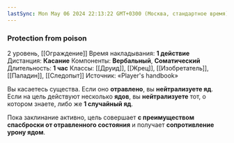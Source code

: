 ```yaml
---
lastSync: Mon May 06 2024 22:13:22 GMT+0300 (Москва, стандартное время)
---
```

### Protection from poison
2 уровень, [[Ограждение]]
Время накладывания: **1 действие**
Дистанция: **Касание**
Компоненты: **Вербальный**, **Соматический**
Длительность: **1 час**
Классы: [[Друид]], [[Жрец]], [[Изобретатель]], [[Паладин]], [[Следопыт]]
Источник: «Player's handbook»

Вы касаетесь существа. Если оно **отравлено**, вы **нейтрализуете яд**. Если на цель действуют несколько **ядов**, вы **нейтрализуете** тот, о котором знаете, либо же **1 случайный яд**.

Пока заклинание активно, цель совершает **с преимуществом спасброски от отравленного состояния** и получает **сопротивление урону ядом**.